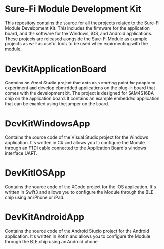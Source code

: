 # Sure-Fi Module Development Kit
This repository contains the source for all the projects related to the Sure-Fi Module Development Kit. This includes the firmware for the application board, and the software for the Windows, iOS, and Android applications. These projects are released alongside the Sure-Fi Module as example projects as well as useful tools to be used when expirmenting with the module.

# DevKitApplicationBoard
Contains an Atmel Studio project that acts as a starting point for people to experiment and develop ebmedded applications on the plug-in board that comes with the development kit. The project is designed for SAM4S16BA chip on the application board. It contains an example embedded application that can be enabled using the jumper on the board.

# DevKitWindowsApp
Contains the source code of the Visual Studio project for the Windows application. It's written in C# and allows you to configure the Module through an FTDI cable connected to the Application Board's windows interface UART.

# DevKitIOSApp
Contains the source code of the XCode project for the iOS application. It's written in Swift3 and allows you to configure the Module through the BLE chip using an iPhone or iPad.

# DevKitAndroidApp
Contains the source code of the Android Studio project for the Android application. It's written in Kotlin and allows you to configure the Module through the BLE chip using an Android phone.

